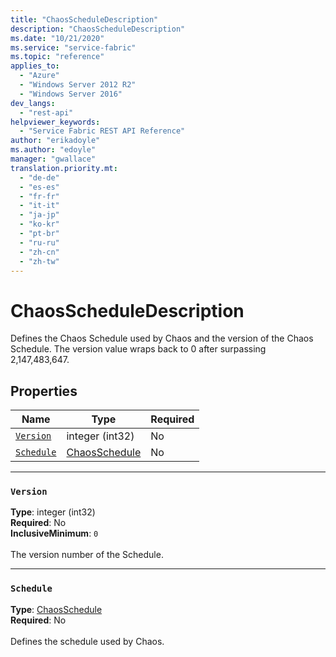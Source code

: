 ```yaml
---
title: "ChaosScheduleDescription"
description: "ChaosScheduleDescription"
ms.date: "10/21/2020"
ms.service: "service-fabric"
ms.topic: "reference"
applies_to: 
  - "Azure"
  - "Windows Server 2012 R2"
  - "Windows Server 2016"
dev_langs: 
  - "rest-api"
helpviewer_keywords: 
  - "Service Fabric REST API Reference"
author: "erikadoyle"
ms.author: "edoyle"
manager: "gwallace"
translation.priority.mt: 
  - "de-de"
  - "es-es"
  - "fr-fr"
  - "it-it"
  - "ja-jp"
  - "ko-kr"
  - "pt-br"
  - "ru-ru"
  - "zh-cn"
  - "zh-tw"
---
```

# ChaosScheduleDescription

Defines the Chaos Schedule used by Chaos and the version of the Chaos Schedule. The version value wraps back to 0 after surpassing 2,147,483,647.

## Properties
| Name | Type | Required |
| --- | --- | --- |
| [`Version`](#version) | integer (int32) | No |
| [`Schedule`](#schedule) | [ChaosSchedule](sfclient-v80-model-chaosschedule.md) | No |

____
### `Version`
__Type__: integer (int32) <br/>
__Required__: No<br/>
__InclusiveMinimum__: `0` <br/>
<br/>
The version number of the Schedule.

____
### `Schedule`
__Type__: [ChaosSchedule](sfclient-v80-model-chaosschedule.md) <br/>
__Required__: No<br/>
<br/>
Defines the schedule used by Chaos.
